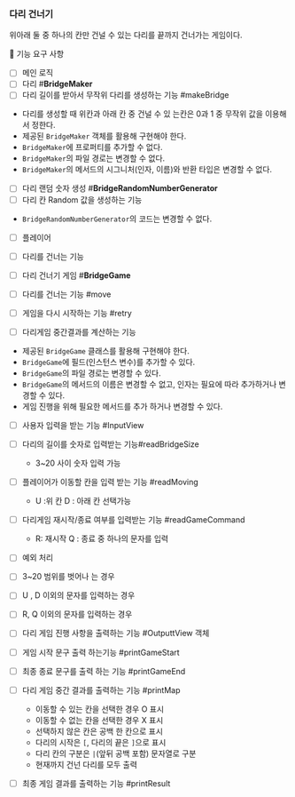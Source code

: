 ### 다리 건너기

위아래 둘 중 하나의 칸만 건널 수 있는 다리를 끝까지 건너가는 게임이다.

🚀 기능 요구 사항

- [ ] 메인 로직
- [ ] 다리 #**BridgeMaker**
- [ ] 다리 길이를 받아서 무작위 다리를 생성하는 기능 #makeBridge
- 다리를 생성할 때 위칸과 아래 칸 중 건널 수 있 는칸은 0과 1 중 무작위 값을 이용해서 정한다.
- 제공된 `BridgeMaker` 객체를 활용해 구현해야 한다.
- `BridgeMaker`에 프로퍼티를 추가할 수 없다.
- `BridgeMaker`의 파일 경로는 변경할 수 없다.
- `BridgeMaker`의 메서드의 시그니처(인자, 이름)와 반환 타입은 변경할 수 없다.

- [ ] 다리 랜덤 숫자 생성 #**BridgeRandomNumberGenerator**
- [ ] 다리 칸 Random 값을 생성하는 기능
- `BridgeRandomNumberGenerator`의 코드는 변경할 수 없다.

- [ ] 플레이어
- [ ] 다리를 건너는 기능

- [ ] 다리 건너기 게임 #**BridgeGame**
- [ ] 다리를 건너는 기능 #move
- [ ] 게임을 다시 시작하는 기능 #retry
- [ ] 다리게임 중간결과를 계산하는 기능
- 제공된 `BridgeGame` 클래스를 활용해 구현해야 한다.
- `BridgeGame`에 필드(인스턴스 변수)를 추가할 수 있다.
- `BridgeGame`의 파일 경로는 변경할 수 있다.
- `BridgeGame`의 메서드의 이름은 변경할 수 없고, 인자는 필요에 따라 추가하거나 변경할 수 있다.
- 게임 진행을 위해 필요한 메서드를 추가 하거나 변경할 수 있다.

- [ ] 사용자 입력을 받는 기능 #InputView
- [ ] 다리의 길이를 숫자로 입력받는 기능#readBridgeSize
  - 3~20 사이 숫자 입력 가능
- [ ] 플레이어가 이동할 칸을 입력 받는 기능 #readMoving
  - U :위 칸 D : 아래 칸 선택가능
- [ ] 다리게임 재시작/종료 여부를 입력받는 기능 #readGameCommand
  - R: 재시작 Q : 종료 중 하나의 문자를 입력
- [ ] 예외 처리
- [ ] 3~20 범위를 벗어나 는 경우
- [ ] U , D 이외의 문자를 입력하는 경우
- [ ] R, Q 이외의 문자를 입력하는 경우

- [ ] 다리 게임 진행 사항을 출력하는 기능 #OutputtView 객체
- [ ] 게임 시작 문구 출력 하는기능 #printGameStart
- [ ] 최종 종료 문구를 출력 하는 기능 #printGameEnd
- [ ] 다리 게임 중간 결과를 출력하는 기능 #printMap
  - 이동할 수 있는 칸을 선택한 경우 O 표시
  - 이동할 수 없는 칸을 선택한 경우 X 표시
  - 선택하지 않은 칸은 공백 한 칸으로 표시
  - 다리의 시작은 `[`, 다리의 끝은 `]`으로 표시
  - 다리 칸의 구분은 `|`(앞뒤 공백 포함) 문자열로 구분
  - 현재까지 건넌 다리를 모두 출력
- [ ] 최종 게임 결과를 출력하는 기능 #printResult
